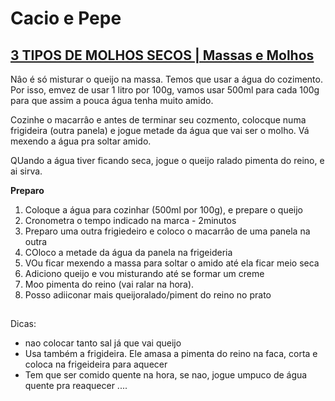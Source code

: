 # Cacio e Pepe

## [3 TIPOS DE MOLHOS SECOS | Massas e Molhos](https://www.youtube.com/watch?v=w7kiheMfkQM&list=WL&index=11)

Nâo é só misturar o queijo na massa. Temos que usar a água do cozimento. Por isso, emvez de usar 1 litro por 100g, vamos usar 500ml para cada 100g para que assim a pouca água tenha muito amido.

Cozinhe o macarrâo e antes de terminar seu cozmento, colocque numa frigideira (outra panela) e jogue metade da água que vai ser o molho. Vá mexendo a água pra soltar amido.

QUando a água tiver ficando seca, jogue o queijo ralado pimenta do reino, e ai sirva.

**Preparo**
1. Coloque a água para cozinhar (500ml por 100g), e prepare o queijo 
2. Cronometra o tempo indicado na marca - 2minutos
3. Preparo uma outra frigiedeiro e coloco o macarrâo de uma panela na outra
4. COloco a metade da água da panela na frigeideria
5. VOu ficar mexendo a massa para soltar o amido até ela ficar meio seca
6. Adiciono queijo e vou misturando até se formar um creme
7. Moo pimenta do reino (vai ralar na hora).
8. Posso adiiconar mais queijoralado/piment do reino no prato

## [](https://www.youtube.com/watch?v=n6ZkUYtNxAA)

Dicas:
+ nao colocar tanto sal já que vai queijo
+ Usa também a frigideira. Ele amasa a pimenta do reino na faca, corta e coloca na frigeideira para aquecer 
+ Tem que ser comido quente na hora, se nao, jogue umpuco de água quente pra reaquecer
....


